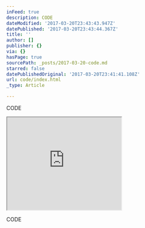 ```yaml
---
inFeed: true
description: CODE
dateModified: '2017-03-20T23:43:43.947Z'
datePublished: '2017-03-20T23:43:44.367Z'
title: ''
author: []
publisher: {}
via: {}
hasPage: true
sourcePath: _posts/2017-03-20-code.md
starred: false
datePublishedOriginal: '2017-03-20T23:41:41.108Z'
url: code/index.html
_type: Article

---
```

CODE

<iframe src="https://the-grid.github.io/ed-userhtml/?g=eJwtjzFrAzEMhff-Cm3nA-NrlmvBcYZA10zZjqMYWzEuOTu1FExo-t_razJJD733PbQlV-KFdy8A4nRNjmNOIKqM0ssgUbKkHn7q5GcwsI77fZo1G4jKFbSMH2dcMLEIvW4MAFaWbsmZjWZFxRnUZKIKyE8j7W9HGw52wRaZXmdN6mJLOxyyRxUTYeE9nnJBwRLon_rbixqTz1WCz-66YiR0n4Hcdye7xwdtGYYafWuitY4io8uJSz4rl5fhbXwfx-HhVV_UNfD2KXd_YOpXfQ" height="244" style=""></iframe>

CODE